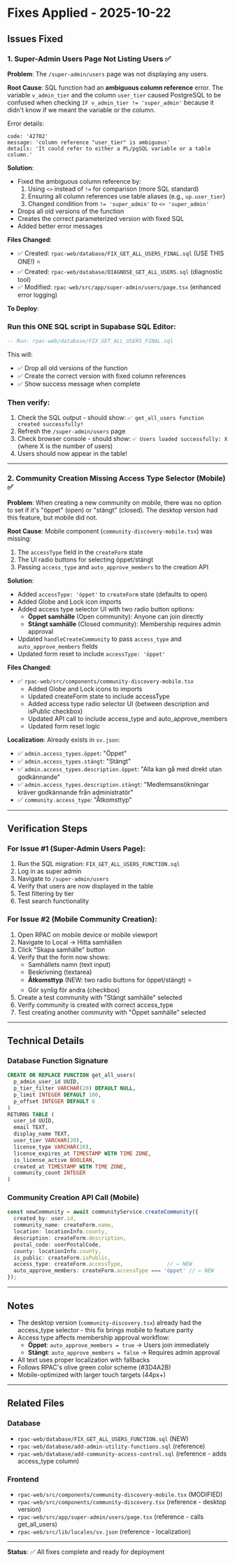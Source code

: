 # Fixes Applied - 2025-10-22

## Issues Fixed

### 1. Super-Admin Users Page Not Listing Users ✅

**Problem**: The `/super-admin/users` page was not displaying any users.

**Root Cause**: SQL function had an **ambiguous column reference** error. The variable `v_admin_tier` and the column `user_tier` caused PostgreSQL to be confused when checking `IF v_admin_tier != 'super_admin'` because it didn't know if we meant the variable or the column.

Error details:
```
code: '42702'
message: 'column reference "user_tier" is ambiguous'
details: 'It could refer to either a PL/pgSQL variable or a table column.'
```

**Solution**: 
- Fixed the ambiguous column reference by:
  1. Using `<>` instead of `!=` for comparison (more SQL standard)
  2. Ensuring all column references use table aliases (e.g., `up.user_tier`)
  3. Changed condition from `!= 'super_admin'` to `<> 'super_admin'`
- Drops all old versions of the function
- Creates the correct parameterized version with fixed SQL
- Added better error messages

**Files Changed**:
- ✅ Created: `rpac-web/database/FIX_GET_ALL_USERS_FINAL.sql` (USE THIS ONE!) ⭐
- ✅ Created: `rpac-web/database/DIAGNOSE_GET_ALL_USERS.sql` (diagnostic tool)
- ✅ Modified: `rpac-web/src/app/super-admin/users/page.tsx` (enhanced error logging)

**To Deploy**: 

### Run this ONE SQL script in Supabase SQL Editor:
```sql
-- Run: rpac-web/database/FIX_GET_ALL_USERS_FINAL.sql
```

This will:
- ✅ Drop all old versions of the function
- ✅ Create the correct version with fixed column references
- ✅ Show success message when complete

### Then verify:
1. Check the SQL output - should show: `✅ get_all_users function created successfully!`
2. Refresh the `/super-admin/users` page
3. Check browser console - should show: `✅ Users loaded successfully: X` (where X is the number of users)
4. Users should now appear in the table!

---

### 2. Community Creation Missing Access Type Selector (Mobile) ✅

**Problem**: When creating a new community on mobile, there was no option to set if it's "öppet" (open) or "stängt" (closed). The desktop version had this feature, but mobile did not.

**Root Cause**: Mobile component (`community-discovery-mobile.tsx`) was missing:
1. The `accessType` field in the `createForm` state
2. The UI radio buttons for selecting öppet/stängt
3. Passing `access_type` and `auto_approve_members` to the creation API

**Solution**:
- Added `accessType: 'öppet'` to `createForm` state (defaults to open)
- Added Globe and Lock icon imports
- Added access type selector UI with two radio button options:
  - **Öppet samhälle** (Open community): Anyone can join directly
  - **Stängt samhälle** (Closed community): Membership requires admin approval
- Updated `handleCreateCommunity` to pass `access_type` and `auto_approve_members` fields
- Updated form reset to include `accessType: 'öppet'`

**Files Changed**:
- ✅ `rpac-web/src/components/community-discovery-mobile.tsx`
  - Added Globe and Lock icons to imports
  - Updated createForm state to include accessType
  - Added access type radio selector UI (between description and isPublic checkbox)
  - Updated API call to include access_type and auto_approve_members
  - Updated form reset logic

**Localization**: Already exists in `sv.json`:
- ✅ `admin.access_types.öppet`: "Öppet"
- ✅ `admin.access_types.stängt`: "Stängt"
- ✅ `admin.access_types.description.öppet`: "Alla kan gå med direkt utan godkännande"
- ✅ `admin.access_types.description.stängt`: "Medlemsansökningar kräver godkännande från administratör"
- ✅ `community.access_type`: "Åtkomsttyp"

---

## Verification Steps

### For Issue #1 (Super-Admin Users Page):
1. Run the SQL migration: `FIX_GET_ALL_USERS_FUNCTION.sql`
2. Log in as super admin
3. Navigate to `/super-admin/users`
4. Verify that users are now displayed in the table
5. Test filtering by tier
6. Test search functionality

### For Issue #2 (Mobile Community Creation):
1. Open RPAC on mobile device or mobile viewport
2. Navigate to Local → Hitta samhällen
3. Click "Skapa samhälle" button
4. Verify that the form now shows:
   - Samhällets namn (text input)
   - Beskrivning (textarea)
   - **Åtkomsttyp** (NEW: two radio buttons for öppet/stängt) ⭐
   - Gör synlig för andra (checkbox)
5. Create a test community with "Stängt samhälle" selected
6. Verify community is created with correct access_type
7. Test creating another community with "Öppet samhälle" selected

---

## Technical Details

### Database Function Signature
```sql
CREATE OR REPLACE FUNCTION get_all_users(
  p_admin_user_id UUID,
  p_tier_filter VARCHAR(20) DEFAULT NULL,
  p_limit INTEGER DEFAULT 100,
  p_offset INTEGER DEFAULT 0
)
RETURNS TABLE (
  user_id UUID,
  email TEXT,
  display_name TEXT,
  user_tier VARCHAR(20),
  license_type VARCHAR(20),
  license_expires_at TIMESTAMP WITH TIME ZONE,
  is_license_active BOOLEAN,
  created_at TIMESTAMP WITH TIME ZONE,
  community_count INTEGER
)
```

### Community Creation API Call (Mobile)
```typescript
const newCommunity = await communityService.createCommunity({
  created_by: user.id,
  community_name: createForm.name,
  location: locationInfo.county,
  description: createForm.description,
  postal_code: userPostalCode,
  county: locationInfo.county,
  is_public: createForm.isPublic,
  access_type: createForm.accessType,              // ← NEW
  auto_approve_members: createForm.accessType === 'öppet' // ← NEW
});
```

---

## Notes

- The desktop version (`community-discovery.tsx`) already had the access_type selector - this fix brings mobile to feature parity
- Access type affects membership approval workflow:
  - **Öppet**: `auto_approve_members = true` → Users join immediately
  - **Stängt**: `auto_approve_members = false` → Requires admin approval
- All text uses proper localization with fallbacks
- Follows RPAC's olive green color scheme (#3D4A2B)
- Mobile-optimized with larger touch targets (44px+)

---

## Related Files

### Database
- `rpac-web/database/FIX_GET_ALL_USERS_FUNCTION.sql` (NEW)
- `rpac-web/database/add-admin-utility-functions.sql` (reference)
- `rpac-web/database/add-community-access-control.sql` (reference - adds access_type column)

### Frontend
- `rpac-web/src/components/community-discovery-mobile.tsx` (MODIFIED)
- `rpac-web/src/components/community-discovery.tsx` (reference - desktop version)
- `rpac-web/src/app/super-admin/users/page.tsx` (reference - calls get_all_users)
- `rpac-web/src/lib/locales/sv.json` (reference - localization)

---

**Status**: ✅ All fixes complete and ready for deployment

